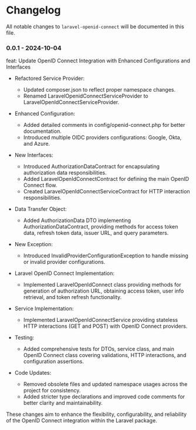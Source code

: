 # Changelog

All notable changes to `laravel-openid-connect` will be documented in this file.

### 0.0.1 - 2024-10-04

feat: Update OpenID Connect Integration with Enhanced Configurations and Interfaces

- Refactored Service Provider:
  - Updated composer.json to reflect proper namespace changes.
  - Renamed LaravelOpenidConnectServiceProvider to LaravelOpenIdConnectServiceProvider.

- Enhanced Configuration:
  - Added detailed comments in config/openid-connect.php for better documentation.
  - Introduced multiple OIDC providers configurations: Google, Okta, and Azure.

- New Interfaces:
  - Introduced AuthorizationDataContract for encapsulating authorization data responsibilities.
  - Added LaravelOpenIdConnectContract for defining the main OpenID Connect flow.
  - Created LaravelOpenIdConnectServiceContract for HTTP interaction responsibilities.

- Data Transfer Object:
  - Added AuthorizationData DTO implementing AuthorizationDataContract, providing methods for access token data, refresh token data, issuer URL, and query parameters.

- New Exception:
  - Introduced InvalidProviderConfigurationException to handle missing or invalid provider configurations.

- Laravel OpenID Connect Implementation:
  - Implemented LaravelOpenIdConnect class providing methods for generation of authorization URL, obtaining access token, user info retrieval, and token refresh functionality.

- Service Implementation:
  - Implemented LaravelOpenIdConnectService providing stateless HTTP interactions (GET and POST) with OpenID Connect providers.

- Testing:
  - Added comprehensive tests for DTOs, service class, and main OpenID Connect class covering validations, HTTP interactions, and configuration assertions.

- Code Updates:
  - Removed obsolete files and updated namespace usages across the project for consistency.
  - Added stricter type declarations and improved code comments for better clarity and maintainability.

These changes aim to enhance the flexibility, configurability, and reliability of the OpenID Connect integration within the Laravel package.